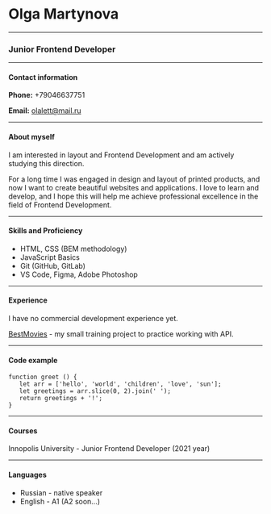 # Olga Martynova

---

### Junior Frontend Developer

---

#### Contact information

**Phone:** +79046637751

**Email:** olalett@mail.ru

---

#### About myself

I am interested in layout and Frontend Development and am actively studying this direction.

For a long time I was engaged in design and layout of printed products, and now I want to create beautiful websites and applications. I love to learn and develop, and I hope this will help me achieve professional excellence in the field of Frontend Development.

---

#### Skills and Proficiency

- HTML, CSS (BEM methodology)
- JavaScript Basics
- Git (GitHub, GitLab)
- VS Code, Figma, Adobe Photoshop

---

#### Experience

I have no commercial development experience yet.

[BestMovies](https://olgamarty.github.io/bestmovies/) - my small training project to practice working with API.

---

#### Code example

```
function greet () {
   let arr = ['hello', 'world', 'children', 'love', 'sun'];
   let greetings = arr.slice(0, 2).join(' ');
   return greetings + '!';     
}
```

---

#### Courses

Innopolis University - Junior Frontend Developer (2021 year)

---

#### Languages

- Russian - native speaker
- English - A1 (A2 soon…)

